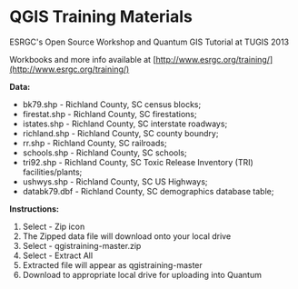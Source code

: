QGIS Training Materials
============


ESRGC's Open Source Workshop and Quantum GIS Tutorial at TUGIS 2013

Workbooks and more info available at [http://www.esrgc.org/training/](http://www.esrgc.org/training/)

__Data:__
* bk79.shp - Richland County, SC census blocks; 
* firestat.shp - Richland County, SC firestations; 
* istates.shp - Richland County, SC interstate roadways; 
* richland.shp - Richland County, SC county boundry; 
* rr.shp - Richland County, SC railroads; 
* schools.shp - Richland County, SC schools; 
* tri92.shp - Richland County, SC Toxic Release Inventory (TRI) facilities/plants; 
* ushwys.shp - Richland County, SC US Highways; 
* databk79.dbf - Richland County, SC demographics database table;
 

__Instructions:__

1. Select - Zip icon
2. The Zipped data file will download onto your local drive
3. Select - qgistraining-master.zip
4. Select - Extract All
5. Extracted file will appear as qgistraining-master
6. Download to appropriate local drive for uploading into Quantum
